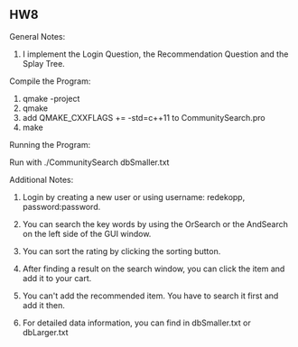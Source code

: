 ## HW8

General Notes:

1. I implement the Login Question, the Recommendation Question and the Splay Tree.

Compile the Program:
1. qmake -project
2. qmake
3. add QMAKE_CXXFLAGS += -std=c++11  to CommunitySearch.pro
4. make

Running the Program:

Run with  ./CommunitySearch dbSmaller.txt 

Additional Notes:

1. Login by creating a new user or using username: redekopp, password:password.

2. You can search the key words by using the OrSearch or the AndSearch on the left side of the GUI window.

3. You can sort the rating by clicking the sorting button.

4. After finding a result on the search window, you can click the item and add it to your cart.

5. You can't add the recommended item. You have to search it first and add it then. 

6. For detailed data information, you can find in dbSmaller.txt or dbLarger.txt